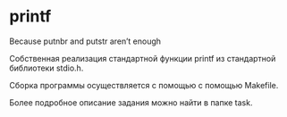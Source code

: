 # printf
Because putnbr and putstr aren’t enough

Собственная реализация стандартной функции printf из стандартной библиотеки stdio.h.

Сборка программы осуществляется с помощью с помощью Makefile.

Более подробное описание задания можно найти в папке task.
